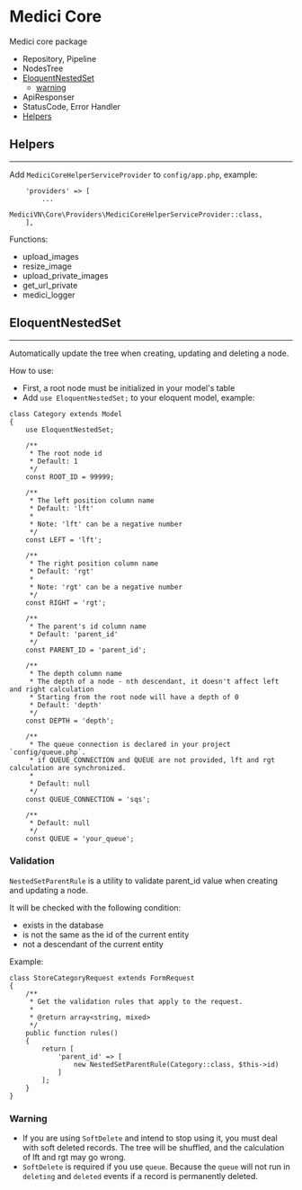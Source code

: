 # Medici Core
Medici core package

- Repository, Pipeline
- NodesTree
- [EloquentNestedSet](#EloquentNestedSet)
  - [warning](#warning)
- ApiResponser
- StatusCode, Error Handler
- [Helpers](#Helpers)

## Helpers

---

Add `MediciCoreHelperServiceProvider` to `config/app.php`, example:

```injectablephp
    'providers' => [
        ...
        MediciVN\Core\Providers\MediciCoreHelperServiceProvider::class,
    ],
```

Functions:
- upload_images
- resize_image
- upload_private_images
- get_url_private
- medici_logger

## EloquentNestedSet

---

Automatically update the tree when creating, updating and deleting a node.

How to use:
- First, a root node must be initialized in your model's table
- Add `use EloquentNestedSet;` to your eloquent model, example:

```injectablephp
class Category extends Model
{
    use EloquentNestedSet;

    /**
     * The root node id 
     * Default: 1 
     */
    const ROOT_ID = 99999; 

    /**
     * The left position column name
     * Default: 'lft'
     *
     * Note: 'lft' can be a negative number
     */
    const LEFT = 'lft';

    /**
     * The right position column name
     * Default: 'rgt'
     *
     * Note: 'rgt' can be a negative number
     */
    const RIGHT = 'rgt';

    /**
     * The parent's id column name
     * Default: 'parent_id'
     */
    const PARENT_ID = 'parent_id';

    /**
     * The depth column name
     * The depth of a node - nth descendant, it doesn't affect left and right calculation
     * Starting from the root node will have a depth of 0
     * Default: 'depth'
     */
    const DEPTH = 'depth';

    /**
     * The queue connection is declared in your project `config/queue.php`.
     * if QUEUE_CONNECTION and QUEUE are not provided, lft and rgt calculation are synchronized.
     * 
     * Default: null
     */
    const QUEUE_CONNECTION = 'sqs';

    /**
     * Default: null
     */
    const QUEUE = 'your_queue';

```

### Validation

`NestedSetParentRule` is a utility to validate parent_id value when creating and updating a node.

It will be checked with the following condition:
- exists in the database
- is not the same as the id of the current entity
- not a descendant of the current entity

Example:

```injectablephp
class StoreCategoryRequest extends FormRequest
{
    /**
     * Get the validation rules that apply to the request.
     *
     * @return array<string, mixed>
     */
    public function rules()
    {
        return [
            'parent_id' => [
                new NestedSetParentRule(Category::class, $this->id)
            ]
        ];
    }
}
```

### Warning

- If you are using `SoftDelete` and intend to stop using it, you must deal with soft deleted records.
  The tree will be shuffled, and the calculation of lft and rgt may go wrong.
- `SoftDelete` is required if you use `queue`.
  Because the `queue` will not run in `deleting` and `deleted` events if a record is permanently deleted. 
